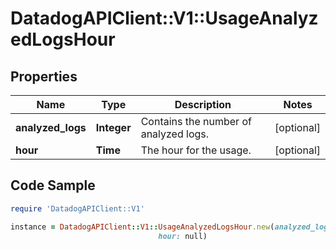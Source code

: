 # DatadogAPIClient::V1::UsageAnalyzedLogsHour

## Properties

Name | Type | Description | Notes
------------ | ------------- | ------------- | -------------
**analyzed_logs** | **Integer** | Contains the number of analyzed logs. | [optional] 
**hour** | **Time** | The hour for the usage. | [optional] 

## Code Sample

```ruby
require 'DatadogAPIClient::V1'

instance = DatadogAPIClient::V1::UsageAnalyzedLogsHour.new(analyzed_logs: null,
                                 hour: null)
```


